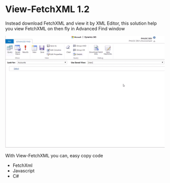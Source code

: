 # View-FetchXML 1.2
Instead download FetchXML and view it by XML Editor, this solution help you view FetchXML on then fly in Advanced Find window

![View FetchXML Demo](https://github.com/phuocle/View-FetchXML/blob/master/Images/demo.gif?raw=true)

With View-FetchXML you can, easy copy code
* FetchXml
* Javascript
* C#
